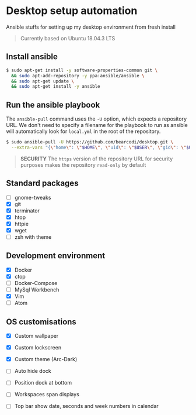 # Desktop setup automation

Ansible stuffs for setting up my desktop environment from fresh install

> Currently based on Ubuntu 18.04.3 LTS

## Install ansible

```bash
$ sudo apt-get install -y software-properties-common git \
  && sudo apt-add-repository -y ppa:ansible/ansible \
  && sudo apt-get update \
  && sudo apt-get install -y ansible
```

## Run the ansible playbook

The `ansible-pull` command uses the `-U` option, which expects a repository URL. We don't need to specify a filename for the playbook to run as ansible will automatically look for `local.yml` in the root of the repository.

```bash
$ sudo ansible-pull -U https://github.com/bearcodi/desktop.git \
  --extra-vars "{\"home\": \"$HOME\", \"uid\": \"$USER\", \"gid\": \"$USER\"}"
```

> **SECURITY** The `https` version of the repository URL for security purposes makes the repository `read-only` by default

## Standard packages
 - [ ] gnome-tweaks
 - [x] git
 - [x] terminator
 - [x] htop
 - [x] httpie
 - [x] wget
 - [ ] zsh with theme

## Development environment

 - [x] Docker
 - [x] ctop
 - [ ] Docker-Compose
 - [ ] MySql Workbench
 - [x] Vim
 - [ ] Atom
 
## OS customisations
 - [x] Custom wallpaper
 - [x] Custom lockscreen
 - [x] Custom theme (Arc-Dark)
 - [ ] Auto hide dock
 - [ ] Position dock at bottom
 - [ ] Workspaces span displays
 - [ ] Top bar show date, seconds and week numbers in calendar
 
